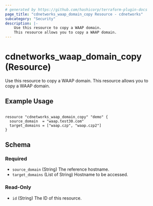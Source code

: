 ```yaml
---
# generated by https://github.com/hashicorp/terraform-plugin-docs
page_title: "cdnetworks_waap_domain_copy Resource - cdnetworks"
subcategory: "Security"
description: |-
    Use this resource to copy a WAAP domain.
    This resource allows you to copy a WAAP domain.
---
```


# cdnetworks_waap_domain_copy (Resource)

Use this resource to copy a WAAP domain.
This resource allows you to copy a WAAP domain.

## Example Usage

```hcl

resource "cdnetworks_waap_domain_copy" "demo" {
  source_domain  = "waap.test30.com"
  target_domains = ["waap.czp", "waap.czp2"]
}
```

<!-- schema generated by tfplugindocs -->
## Schema

### Required

- `source_domain` (String) The reference hostname.
- `target_domains` (List of String) Hostname to be accessed.

### Read-Only

- `id` (String) The ID of this resource.
